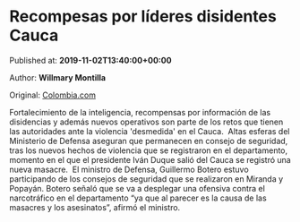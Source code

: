 
# Recompesas por líderes disidentes Cauca

Published at: **2019-11-02T13:40:00+00:00**

Author: **Willmary Montilla**

Original: [Colombia.com](https://www.colombia.com/actualidad/nacionales/recompesas-por-lideres-disidentes-cauca-246314)

Fortalecimiento de la inteligencia, recompensas por información de las disidencias y además nuevos operativos son parte de los retos que tienen las autoridades ante la violencia 'desmedida' en el Cauca. 
Altas esferas del Ministerio de Defensa aseguran que permanecen en consejo de seguridad, tras los nuevos hechos de violencia que se registraron en el departamento, momento en el que el presidente Iván Duque salió del Cauca se registró una nueva masacre. 
El ministro de Defensa, Guillermo Botero estuvo participando de los consejos de seguridad que se realizaron en Miranda y Popayán.
Botero señaló que se va a desplegar una ofensiva contra el narcotráfico en el departamento “ya que al parecer es la causa de las masacres y los asesinatos”, afirmó el ministro. 
